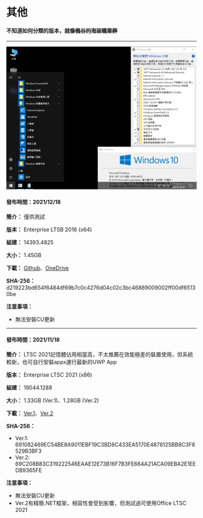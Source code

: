 # 其他

#### 不知道如何分類的版本，<strike>就像楓谷的海盜職業群</strike>

----

![img](/preview/LTSB_14393.4825_211218.png)

#### 發布時間：2021/12/18

**簡介：** 僅供測試

**版本：** Enterprise LTSB 2016 (x64)

**組建：** 14393.4825

**大小：** 1.45GB

**下載：** [Github](https://github.com/WhatTheBlock/WindowsSimplify/releases/download/ltsb.211218/LTSB_14393.4825_211218.iso)、[OneDrive](https://gmnfuedutw-my.sharepoint.com/:u:/g/personal/40543229_gm_nfu_edu_tw/EW6EZ9rEExhHq-Omz0AaBMQBDwIKE_8nsRXJmoUL1qL-rg?e=cbBD8O)

**SHA-256：** d219223bd654f6484df69b7c0c4276d04c02c3bc46889009002ff00df65130be

**注意事項：**
- 無法安裝CU更新

----

#### 發布時間：2021/11/18

**簡介：** LTSC 2021記憶體佔用相當高，不太推薦在效能極差的裝置使用，但系統較新，也可自行安裝appx運行最新的UWP App

**版本：** Enterprise LTSC 2021 (x86)

**組建：** 19044.1288

**大小：** 1.33GB (Ver.1)、1.28GB (Ver.2)

**下載：** [Ver.1](https://github.com/WhatTheBlock/WindowsSimplify/releases/download/ltsc.x86.211118/LTSC_19044.1288_x86_211118.iso)、[Ver.2](https://github.com/WhatTheBlock/WindowsSimplify/releases/download/ltsc.x86.211118/LTSC_19044.1288_x86_211118v2.iso)

**SHA-256：**
- Ver.1: 691082469EC54BE8A9011EBF19C3BD8C433EA5170E4878125BB8C3F6529B3BF3
- Ver.2: 69C208B83C319222546EAAE12E73B16F7B3FE664A21ACA09EBA2E1EEDB9365FE

**注意事項：**
- 無法安裝CU更新
- Ver.2有精簡.NET框架，相容性會受到影響，但測試過可使用Office LTSC 2021
